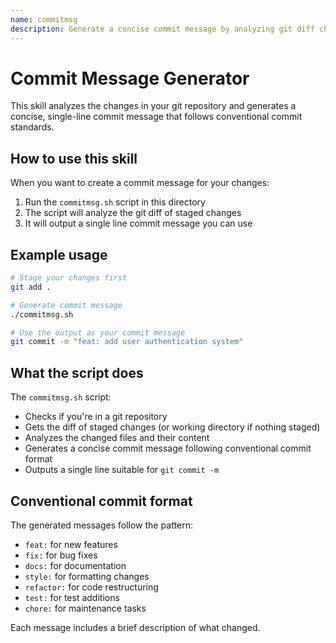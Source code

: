 ```yaml
---
name: commitmsg
description: Generate a concise commit message by analyzing git diff changes
---
```


# Commit Message Generator

This skill analyzes the changes in your git repository and generates a concise, single-line commit message that follows conventional commit standards.

## How to use this skill

When you want to create a commit message for your changes:

1. Run the `commitmsg.sh` script in this directory
2. The script will analyze the git diff of staged changes
3. It will output a single line commit message you can use

## Example usage

```bash
# Stage your changes first
git add .

# Generate commit message
./commitmsg.sh

# Use the output as your commit message
git commit -m "feat: add user authentication system"
```

## What the script does

The `commitmsg.sh` script:
- Checks if you're in a git repository
- Gets the diff of staged changes (or working directory if nothing staged)
- Analyzes the changed files and their content
- Generates a concise commit message following conventional commit format
- Outputs a single line suitable for `git commit -m`

## Conventional commit format

The generated messages follow the pattern:
- `feat:` for new features
- `fix:` for bug fixes
- `docs:` for documentation
- `style:` for formatting changes
- `refactor:` for code restructuring
- `test:` for test additions
- `chore:` for maintenance tasks

Each message includes a brief description of what changed.